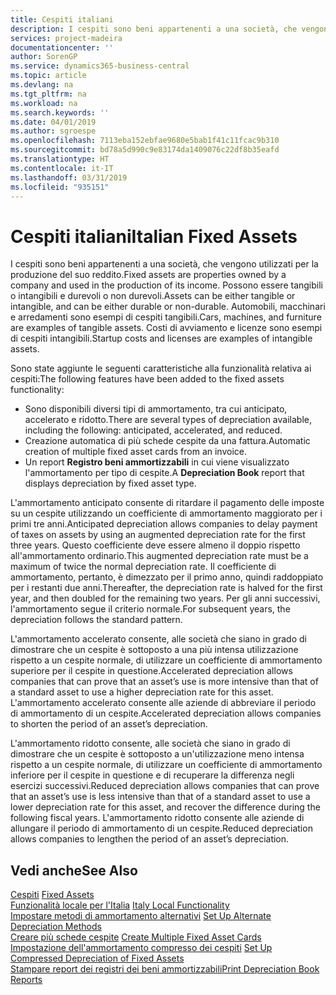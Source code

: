 ```yaml
---
title: Cespiti italiani
description: I cespiti sono beni appartenenti a una società, che vengono utilizzati per la produzione del suo reddito.
services: project-madeira
documentationcenter: ''
author: SorenGP
ms.service: dynamics365-business-central
ms.topic: article
ms.devlang: na
ms.tgt_pltfrm: na
ms.workload: na
ms.search.keywords: ''
ms.date: 04/01/2019
ms.author: sgroespe
ms.openlocfilehash: 7113eba152ebfae9680e5bab1f41c11fcac9b310
ms.sourcegitcommit: bd78a5d990c9e83174da1409076c22df8b35eafd
ms.translationtype: HT
ms.contentlocale: it-IT
ms.lasthandoff: 03/31/2019
ms.locfileid: "935151"
---
```

# <a name="italian-fixed-assets"></a><span data-ttu-id="7706f-103">Cespiti italiani</span><span class="sxs-lookup"><span data-stu-id="7706f-103">Italian Fixed Assets</span></span>
<span data-ttu-id="7706f-104">I cespiti sono beni appartenenti a una società, che vengono utilizzati per la produzione del suo reddito.</span><span class="sxs-lookup"><span data-stu-id="7706f-104">Fixed assets are properties owned by a company and used in the production of its income.</span></span> <span data-ttu-id="7706f-105">Possono essere tangibili o intangibili e durevoli o non durevoli.</span><span class="sxs-lookup"><span data-stu-id="7706f-105">Assets can be either tangible or intangible, and can be either durable or non-durable.</span></span> <span data-ttu-id="7706f-106">Automobili, macchinari e arredamenti sono esempi di cespiti tangibili.</span><span class="sxs-lookup"><span data-stu-id="7706f-106">Cars, machines, and furniture are examples of tangible assets.</span></span> <span data-ttu-id="7706f-107">Costi di avviamento e licenze sono esempi di cespiti intangibili.</span><span class="sxs-lookup"><span data-stu-id="7706f-107">Startup costs and licenses are examples of intangible assets.</span></span>  

<span data-ttu-id="7706f-108">Sono state aggiunte le seguenti caratteristiche alla funzionalità relativa ai cespiti:</span><span class="sxs-lookup"><span data-stu-id="7706f-108">The following features have been added to the fixed assets functionality:</span></span>  

- <span data-ttu-id="7706f-109">Sono disponibili diversi tipi di ammortamento, tra cui anticipato, accelerato e ridotto.</span><span class="sxs-lookup"><span data-stu-id="7706f-109">There are several types of depreciation available, including the following: anticipated, accelerated, and reduced.</span></span>  
- <span data-ttu-id="7706f-110">Creazione automatica di più schede cespite da una fattura.</span><span class="sxs-lookup"><span data-stu-id="7706f-110">Automatic creation of multiple fixed asset cards from an invoice.</span></span>  
- <span data-ttu-id="7706f-111">Un report **Registro beni ammortizzabili** in cui viene visualizzato l'ammortamento per tipo di cespite.</span><span class="sxs-lookup"><span data-stu-id="7706f-111">A **Depreciation Book** report that displays depreciation by fixed asset type.</span></span>  

<span data-ttu-id="7706f-112">L'ammortamento anticipato consente di ritardare il pagamento delle imposte su un cespite utilizzando un coefficiente di ammortamento maggiorato per i primi tre anni.</span><span class="sxs-lookup"><span data-stu-id="7706f-112">Anticipated depreciation allows companies to delay payment of taxes on assets by using an augmented depreciation rate for the first three years.</span></span> <span data-ttu-id="7706f-113">Questo coefficiente deve essere almeno il doppio rispetto all'ammortamento ordinario.</span><span class="sxs-lookup"><span data-stu-id="7706f-113">This augmented depreciation rate must be a maximum of twice the normal depreciation rate.</span></span> <span data-ttu-id="7706f-114">Il coefficiente di ammortamento, pertanto, è dimezzato per il primo anno, quindi raddoppiato per i restanti due anni.</span><span class="sxs-lookup"><span data-stu-id="7706f-114">Thereafter, the depreciation rate is halved for the first year, and then doubled for the remaining two years.</span></span> <span data-ttu-id="7706f-115">Per gli anni successivi, l'ammortamento segue il criterio normale.</span><span class="sxs-lookup"><span data-stu-id="7706f-115">For subsequent years, the depreciation follows the standard pattern.</span></span>  

<span data-ttu-id="7706f-116">L'ammortamento accelerato consente, alle società che siano in grado di dimostrare che un cespite è sottoposto a una più intensa utilizzazione rispetto a un cespite normale, di utilizzare un coefficiente di ammortamento superiore per il cespite in questione.</span><span class="sxs-lookup"><span data-stu-id="7706f-116">Accelerated depreciation allows companies that can prove that an asset’s use is more intensive than that of a standard asset to use a higher depreciation rate for this asset.</span></span> <span data-ttu-id="7706f-117">L'ammortamento accelerato consente alle aziende di abbreviare il periodo di ammortamento di un cespite.</span><span class="sxs-lookup"><span data-stu-id="7706f-117">Accelerated depreciation allows companies to shorten the period of an asset’s depreciation.</span></span>  

<span data-ttu-id="7706f-118">L'ammortamento ridotto consente, alle società che siano in grado di dimostrare che un cespite è sottoposto a un'utilizzazione meno intensa rispetto a un cespite normale, di utilizzare un coefficiente di ammortamento inferiore per il cespite in questione e di recuperare la differenza negli esercizi successivi.</span><span class="sxs-lookup"><span data-stu-id="7706f-118">Reduced depreciation allows companies that can prove that an asset’s use is less intensive than that of a standard asset to use a lower depreciation rate for this asset, and recover the difference during the following fiscal years.</span></span> <span data-ttu-id="7706f-119">L'ammortamento ridotto consente alle aziende di allungare il periodo di ammortamento di un cespite.</span><span class="sxs-lookup"><span data-stu-id="7706f-119">Reduced depreciation allows companies to lengthen the period of an asset’s depreciation.</span></span>  

## <a name="see-also"></a><span data-ttu-id="7706f-120">Vedi anche</span><span class="sxs-lookup"><span data-stu-id="7706f-120">See Also</span></span>  
 <span data-ttu-id="7706f-121">[Cespiti](../../fa-manage.md)   </span><span class="sxs-lookup"><span data-stu-id="7706f-121">[Fixed Assets](../../fa-manage.md)   </span></span>  
 <span data-ttu-id="7706f-122">[Funzionalità locale per l'Italia](italy-local-functionality.md) </span><span class="sxs-lookup"><span data-stu-id="7706f-122">[Italy Local Functionality](italy-local-functionality.md) </span></span>  
 <span data-ttu-id="7706f-123">[Impostare metodi di ammortamento alternativi](how-to-set-up-alternate-depreciation-methods.md) </span><span class="sxs-lookup"><span data-stu-id="7706f-123">[Set Up Alternate Depreciation Methods](how-to-set-up-alternate-depreciation-methods.md) </span></span>  
 <span data-ttu-id="7706f-124">[Creare più schede cespite](how-to-create-multiple-fixed-asset-cards.md) </span><span class="sxs-lookup"><span data-stu-id="7706f-124">[Create Multiple Fixed Asset Cards](how-to-create-multiple-fixed-asset-cards.md) </span></span>  
 <span data-ttu-id="7706f-125">[Impostazione dell'ammortamento compresso dei cespiti](how-to-set-up-compressed-depreciation-of-fixed-assets.md) </span><span class="sxs-lookup"><span data-stu-id="7706f-125">[Set Up Compressed Depreciation of Fixed Assets](how-to-set-up-compressed-depreciation-of-fixed-assets.md) </span></span>  
 [<span data-ttu-id="7706f-126">Stampare report dei registri dei beni ammortizzabili</span><span class="sxs-lookup"><span data-stu-id="7706f-126">Print Depreciation Book Reports</span></span>](how-to-print-depreciation-book-reports.md)
